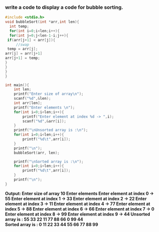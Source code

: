 ### write a code to display a code for bubble sorting.
```c
#include <stdio.h>
void bubbleSort(int *arr,int len){
  int temp;
  for(int i=0;i<len;i++){
  for(int j=0;j<len-1-i;j++){
 if(arr[j+1] < arr[j]){
     //swap
 temp = arr[j];
arr[j] = arr[j+1]
arr[j+1] = temp;
}
}
}
}

int main(){
    int len;
    printf("Enter size of array\n");
    scanf("%d",&len);
    int arr[len];
    printf("Enter elements \n");
    for(int i=0;i<len;i++){
        printf("Enter element at index %d -> ",i);
        scanf("%d",&arr[i]);
    }
    printf("\nUnsorted array is :\n");
    for(int i=0;i<len;i++){
        printf("%d\t",arr[i]);
    }
    printf("\n");
    bubbleSort(arr, len);

    printf("\nSorted array is :\n");
    for(int i=0;i<len;i++){
        printf("%d\t",arr[i]);
    }
    printf("\n");
}
```
**Output:
Enter size of array
10
Enter elements
Enter element at index 0 -> 55
Enter element at index 1 -> 33
Enter element at index 2 -> 22
Enter element at index 3 -> 11
Enter element at index 4 -> 77
Enter element at index 5 -> 88
Enter element at index 6 -> 66
Enter element at index 7 -> 0
Enter element at index 8 -> 99
Enter element at index 9 -> 44
Unsorted array is :
55	33	22	11	77	88	66	0	99	44	
Sorted array is :
0	11	22	33	44	55	66	77	88	99**
